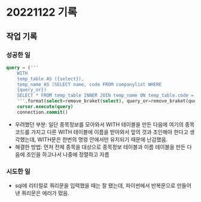 # 20221122 기록
## 작업 기록
### 성공한 일
```sql
query = ('''
    WITH
    temp_table AS ({select}),
    temp_name AS (SELECT name, code FROM companylist WHERE
    {query_or})
    SELECT * FROM temp_table INNER JOIN temp_name ON temp_table.code = temp_name.code ORDER BY volume DESC LIMIT 28;
    '''.format(select=remove_braket(select), query_or=remove_braket(query_or)))
    cursor.execute(query)
    connection.commit()
```

- 우려했던 부분: 일단 종목정보를 모아와서 WITH 테이블을 만든 다음에 여기의 종목코드를 가지고 다른 WITH 테이블에 이름을 받아와서 앞의 것과 조인해야 한다고 생각했는데, WITH문은 한번의 명령 안에서만 유지되기 때문에 난감했음.
- 해결한 방법: 먼저 전체 종목을 대상으로 종목정보 테이블과 이름 테이블을 만든 다음에 조인을 하고나서 나중에 정렬하고 자름

### 시도한 일
- sql에 리터럴로 쿼리문을 입력했을 때는 잘 됐는데, 파이썬에서 반복문으로 만들어낸 쿼리문은 에러가 떴음. 